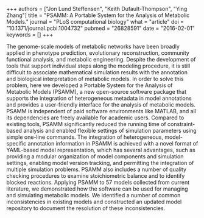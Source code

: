 +++
authors = ["Jon Lund Steffensen", "Keith Dufault-Thompson", "Ying Zhang"]
title = "PSAMM: A Portable System for the Analysis of Metabolic Models."
journal = "PLoS computational biology"
what = "article"
doi = "10.1371/journal.pcbi.1004732"
pubmed = "26828591"
date = "2016-02-01"
keywords = []
+++

The genome-scale models of metabolic networks have been broadly applied in phenotype prediction, evolutionary reconstruction, community functional analysis, and metabolic engineering. Despite the development of tools that support individual steps along the modeling procedure, it is still difficult to associate mathematical simulation results with the annotation and biological interpretation of metabolic models. In order to solve this problem, here we developed a Portable System for the Analysis of Metabolic Models (PSAMM), a new open-source software package that supports the integration of heterogeneous metadata in model annotations and provides a user-friendly interface for the analysis of metabolic models. PSAMM is independent of paid software environments like MATLAB, and all its dependencies are freely available for academic users. Compared to existing tools, PSAMM significantly reduced the running time of constraint-based analysis and enabled flexible settings of simulation parameters using simple one-line commands. The integration of heterogeneous, model-specific annotation information in PSAMM is achieved with a novel format of YAML-based model representation, which has several advantages, such as providing a modular organization of model components and simulation settings, enabling model version tracking, and permitting the integration of multiple simulation problems. PSAMM also includes a number of quality checking procedures to examine stoichiometric balance and to identify blocked reactions. Applying PSAMM to 57 models collected from current literature, we demonstrated how the software can be used for managing and simulating metabolic models. We identified a number of common inconsistencies in existing models and constructed an updated model repository to document the resolution of these inconsistencies. 